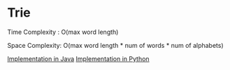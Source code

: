 # Trie

Time Complexity : O(max word length)

Space Complexity: O(max word length * num of words * num of alphabets)

[Implementation in Java](Trie.java)
[Implementation in Python](trie.py)
